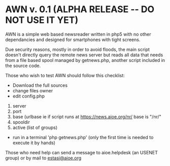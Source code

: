 
# AWN v. 0.1 (ALPHA RELEASE -- DO NOT USE IT YET)

AWN is a simple web based newsreader written in php5 with no other dependancies and designed for smartphones with tight screens. 

Due security reasons, mostly in order to avoid floods, the main script doesn't directly query the remote news server but reads all data that needs from a file based spool managed by getnews.php, 
another script included in the source code. 

Those who wish to test AWN should follow this checklist:

* Download the full sources
* change files owner
* edit config.php
1. server
2. port
3. base (urlbase ie if script runs at  https://news.aioe.org/nr/ base is "/nr/"
4. spooldir
5. active (list of groups)

* run in a terminal 'php getnews.php' (only the first time is needed to execute it by hands)

Those who need help can send a message to aioe.helpdesk (an USENET group) or by mail to estasi@aioe.org

